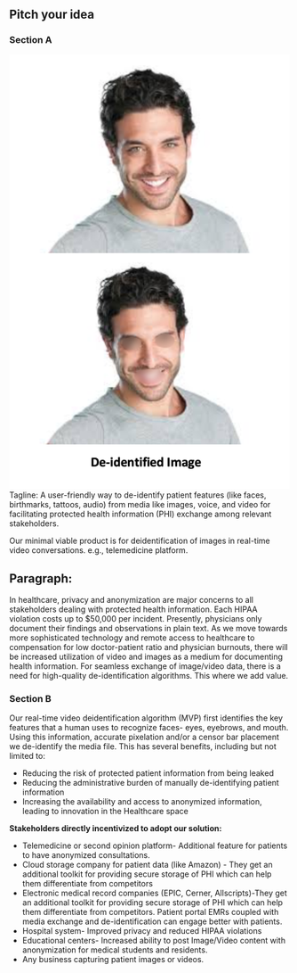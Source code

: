 ## Pitch your idea
### Section A
![image](https://github.com/SudoSharma/datonymous/blob/master/Screenshot%202019-03-31%20at%206.49.07%20PM.png)
Tagline: A user-friendly way to de-identify patient features (like faces, birthmarks, tattoos, audio) from media like images, voice, and video for facilitating protected health information (PHI) exchange among relevant stakeholders. 

Our minimal viable product is for deidentification of images in real-time video conversations. e.g., telemedicine platform.

## Paragraph:
In healthcare, privacy and anonymization are major concerns to all stakeholders dealing with protected health information. Each HIPAA violation costs up to $50,000 per incident. Presently, physicians only document their findings and observations in plain text. As we move towards more sophisticated technology and remote access to healthcare to compensation for low doctor-patient ratio and physician burnouts, there will be increased utilization of video and images as a medium for documenting health information. For seamless exchange of image/video data, there is a need for high-quality de-identification algorithms. This where we add value.

### Section B
Our real-time video deidentification algorithm (MVP) first identifies the key features that a human uses to recognize faces- eyes, eyebrows, and mouth.  Using this information, accurate pixelation and/or a censor bar placement we de-identify the media file. This has several benefits, including but not limited to:

- Reducing the risk of protected patient information from being leaked
- Reducing the administrative burden of manually de-identifying patient information
- Increasing the availability and access to anonymized information, leading to innovation in the Healthcare space 

<b>Stakeholders directly incentivized to adopt our solution:</b><br>
- Telemedicine or second opinion platform- Additional feature for patients to have anonymized consultations.
- Cloud storage company for patient data (like Amazon) - They get an additional toolkit for providing secure storage of PHI which can help them differentiate from competitors
- Electronic medical record companies (EPIC, Cerner, Allscripts)-They get an additional toolkit for providing secure storage of PHI which can help them differentiate from competitors. Patient portal EMRs coupled with media exchange and de-identification can engage better with patients.
- Hospital system- Improved privacy and reduced HIPAA violations
- Educational centers- Increased ability to post Image/Video content with anonymization for medical students and residents.
- Any business capturing patient images or videos.
